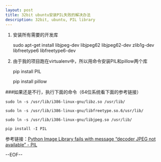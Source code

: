 ```yaml
---
layout: post
title: 32bit ubuntu安装PIL失败的解决办法 
description: 32bit, ubuntu, PIL library
---
```

1. 安装所有需要的开发库

    sudo apt-get install libjpeg-dev libjpeg62 libjpeg62-dev zlib1g-dev libfreetype6 libfreetype6-dev

2. 由于我的项目跑在virtualenv中，所以用命令安装PIL和pillow两个库

    pip install PIL

    pip install pillow

###如果还是不行，执行下面的命令（64位系统看下面的参考链接）

    sudo ln -s /usr/lib/i386-linux-gnu/libz.so /usr/lib/

    sudo ln -s /usr/lib/i386-linux-gnu/libfreetype.so.6/usr/lib/

    sudo ln -s /usr/lib/i386-linux-gnu/libjpeg.so /usr/lib/

    pip install -I PIL


参考链接：[Python Image Library fails with message “decoder JPEG not available” - PIL](http://stackoverflow.com/questions/8915296/python-image-library-fails-with-message-decoder-jpeg-not-available-pil)


--EOF--
